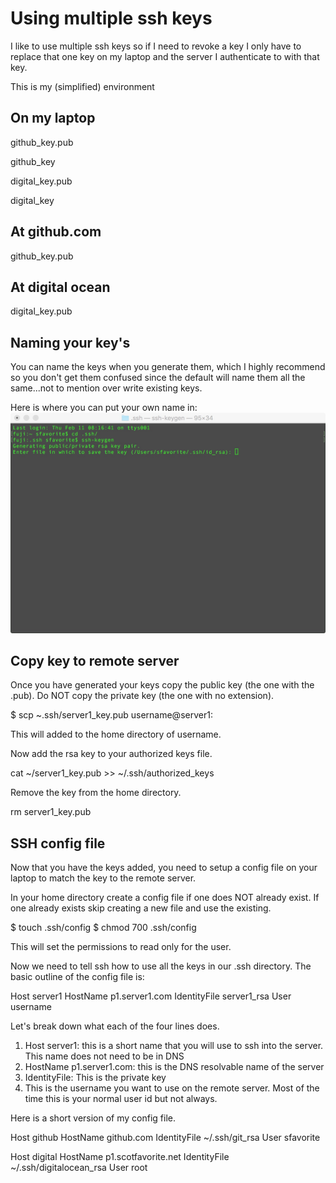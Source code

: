 
# Using multiple ssh keys

I like to use multiple ssh keys so if I need to revoke a key I only have to replace that one key on my laptop and the server I authenticate to with that key. 

This is my (simplified) environment

## On my laptop                 
github_key.pub

github_key

digital_key.pub

digital_key

## At github.com
github_key.pub

## At digital ocean
digital_key.pub

## Naming your key's 

You can name the keys when you generate them, which I highly recommend so you don't get them confused since the default will name them all the same...not to mention over write existing keys. 

Here is where you can put your own name in:
![Key Name](https://github.com/sfavorite/ssh_multi_keys/blob/master/images/ssh_key_name.jpg)


## Copy key to remote server

Once you have generated your keys copy the public key (the one with the .pub). Do NOT copy the private key (the one with no extension). 


$ scp ~.ssh/server1_key.pub username@server1:


This will added to the home directory of username.

Now add the rsa key to your authorized keys file. 

cat ~/server1_key.pub >> ~/.ssh/authorized_keys

Remove the key from the home directory.

rm server1_key.pub

## SSH config file

Now that you have the keys added, you need to setup a config file on your laptop to match the key to the remote server.

In your home directory create a config file if one does NOT already exist. If one already exists skip creating a new file and use the existing. 

$ touch .ssh/config
$ chmod 700 .ssh/config

This will set the permissions to read only for the user. 

Now we need to tell ssh how to use all the keys in our .ssh directory. The basic outline of the config file is:

Host server1
      HostName p1.server1.com
      IdentityFile server1_rsa
      User username

Let's break down what each of the four lines does. 

1. Host server1: this is a short name that you will use to ssh into the server. This name does not need to be in DNS
2. HostName p1.server1.com: this is the DNS resolvable name of the server
3. IdentityFile: This is the private key
4. This is the username you want to use on the remote server. Most of the time this is your normal user id but not always. 

Here is a short version of my config file.

Host github
    HostName github.com
    IdentityFile ~/.ssh/git_rsa
    User sfavorite

Host digital
    HostName p1.scotfavorite.net
    IdentityFile ~/.ssh/digitalocean_rsa
    User root
    